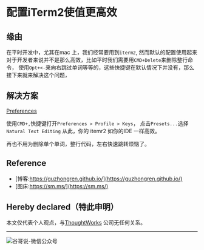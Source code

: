 # 配置iTerm2使值更高效


## 缘由

在平时开发中，尤其在mac 上，我们经常要用到`iterm2`, 然而默认的配置使用起来对于开发者来说并不是那么高效，比如平时我们需要用`CMD+Delete`来删除整行命令， 使用`Opt+<-`来向右跳过单词等等的，这些快捷键在默认情况下并没有，那么接下来就来解决这个问题，

## 解决方案

[Preferences](https://res.cloudinary.com/practicaldev/image/fetch/s--wW-uFN_---/c_limit%2Cf_auto%2Cfl_progressive%2Cq_auto%2Cw_880/https://wp.gabsii.com/wp-content/uploads/2019/11/Screenshot-2019-11-03-at-22.15.09-1024x583.png)

使用`CMD+,`快捷键打开`Preferences > Profile > Keys`， 点击`Presets...`选择` Natural Text Editing`
从此，你的 itemr2 如你的IDE 一样高效。

再也不用为删除单个单词，整行代码，左右快速跳转烦恼了。

## Reference

* [博客:https://guzhongren.github.io/](https://guzhongren.github.io/)
* [图床:https://sm.ms/](https://sm.ms/)

## Hereby declared（特此申明）

本文仅代表个人观点，与[ThoughtWorks](https://www.thoughtworks.com/) 公司无任何关系。

----
![谷哥说-微信公众号](/images/wechat/扫码_搜索联合传播样式-标准色版.png)

